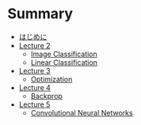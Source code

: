 # Summary

- [はじめに](./introduction.md)
- [Lecture 2]()
  - [Image Classification]()
  - [Linear Classification]()
- [Lecture 3]()
  - [Optimization]()
- [Lecture 4]()
  - [Backprop]()
- [Lecture 5]()
  - [Convolutional Neural Networks]()
